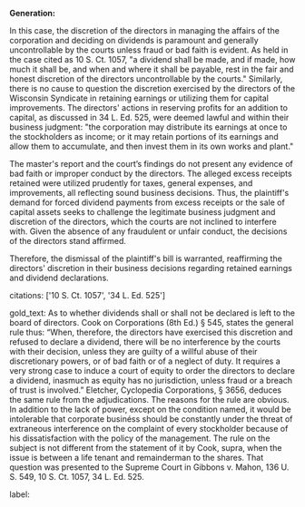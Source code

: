 **Generation:**

In this case, the discretion of the directors in managing the affairs of the corporation and deciding on dividends is paramount and generally uncontrollable by the courts unless fraud or bad faith is evident. As held in the case cited as 10 S. Ct. 1057, "a dividend shall be made, and if made, how much it shall be, and when and where it shall be payable, rest in the fair and honest discretion of the directors uncontrollable by the courts." Similarly, there is no cause to question the discretion exercised by the directors of the Wisconsin Syndicate in retaining earnings or utilizing them for capital improvements. The directors' actions in reserving profits for an addition to capital, as discussed in 34 L. Ed. 525, were deemed lawful and within their business judgment: "the corporation may distribute its earnings at once to the stockholders as income; or it may retain portions of its earnings and allow them to accumulate, and then invest them in its own works and plant."

The master's report and the court’s findings do not present any evidence of bad faith or improper conduct by the directors. The alleged excess receipts retained were utilized prudently for taxes, general expenses, and improvements, all reflecting sound business decisions. Thus, the plaintiff's demand for forced dividend payments from excess receipts or the sale of capital assets seeks to challenge the legitimate business judgment and discretion of the directors, which the courts are not inclined to interfere with. Given the absence of any fraudulent or unfair conduct, the decisions of the directors stand affirmed.

Therefore, the dismissal of the plaintiff's bill is warranted, reaffirming the directors' discretion in their business decisions regarding retained earnings and dividend declarations.

citations: ['10 S. Ct. 1057', '34 L. Ed. 525']

gold_text: As to whether dividends shall or shall not be declared is left to the board of directors. Cook on Corporations (8th Ed.) § 545, states the general rule thus: “When, therefore, the directors have exercised this discretion and refused to declare a dividend, there will be no interference by the courts with their decision, unless they are guilty of a willful abuse of their discretionary powers, or of bad faith or of a neglect of duty. It requires a very strong case to induce a court of equity to order the directors to declare a dividend, inasmuch as equity has no jurisdiction, unless fraud or a breach of trust is involved.” Eletcher, Cyclopedia Corporations, § 3656, deduces the same rule from the adjudications. The reasons for the rule are obvious. In addition to the lack of power, except on the condition named, it would be intolerable that corporate businéss should be constantly under the threat of extraneous interference on the complaint of every stockholder because of his dissatisfaction with the policy of the management. The rule on the subject is not different from the statement of it by Cook, supra, when the issue is between a life tenant and remainderman to the shares. That question was presented to the Supreme Court in Gibbons v. Mahon, 136 U. S. 549, 10 S. Ct. 1057, 34 L. Ed. 525.

label: 